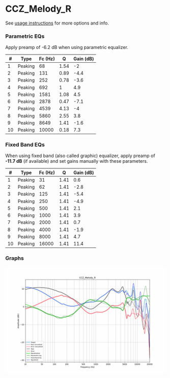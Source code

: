 # CCZ_Melody_R
See [usage instructions](https://github.com/jaakkopasanen/AutoEq#usage) for more options and info.

### Parametric EQs
Apply preamp of -6.2 dB when using parametric equalizer.

|   # | Type    |   Fc (Hz) |    Q |   Gain (dB) |
|-----|---------|-----------|------|-------------|
|   1 | Peaking |        68 | 1.54 |        -2   |
|   2 | Peaking |       131 | 0.89 |        -4.4 |
|   3 | Peaking |       252 | 0.78 |        -3.6 |
|   4 | Peaking |       692 | 1    |         4.9 |
|   5 | Peaking |      1581 | 1.08 |         4.5 |
|   6 | Peaking |      2878 | 0.47 |        -7.1 |
|   7 | Peaking |      4539 | 4.13 |        -4   |
|   8 | Peaking |      5860 | 2.55 |         3.8 |
|   9 | Peaking |      8649 | 1.41 |        -1.6 |
|  10 | Peaking |     10000 | 0.18 |         7.3 |

### Fixed Band EQs
When using fixed band (also called graphic) equalizer, apply preamp of **-11.7 dB** (if available) and set gains manually with these parameters.

|   # | Type    |   Fc (Hz) |    Q |   Gain (dB) |
|-----|---------|-----------|------|-------------|
|   1 | Peaking |        31 | 1.41 |         0.6 |
|   2 | Peaking |        62 | 1.41 |        -2.8 |
|   3 | Peaking |       125 | 1.41 |        -5.4 |
|   4 | Peaking |       250 | 1.41 |        -4.9 |
|   5 | Peaking |       500 | 1.41 |         2.1 |
|   6 | Peaking |      1000 | 1.41 |         3.9 |
|   7 | Peaking |      2000 | 1.41 |         0.7 |
|   8 | Peaking |      4000 | 1.41 |        -1.9 |
|   9 | Peaking |      8000 | 1.41 |         4.7 |
|  10 | Peaking |     16000 | 1.41 |        11.4 |

### Graphs
![](./CCZ_Melody_R.png)
